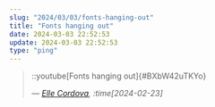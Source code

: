 ```yaml
---
slug: "2024/03/03/fonts-hanging-out"
title: "Fonts hanging out"
date: 2024-03-03 22:52:53
update: 2024-03-03 22:52:53
type: "ping"
---
```


> ::youtube[Fonts hanging out]{#BXbW42uTKYo}
>
> <cite>&mdash; [Elle Cordova](https://www.youtube.com/watch?v=BXbW42uTKYo), :time[2024-02-23]</cite>
